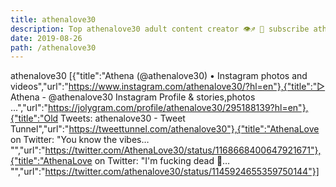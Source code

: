 ```yaml
---
title: athenalove30
description: Top athenalove30 adult content creator 👁♐️ 👑 subscribe athenalove30 to my porn site below IG athenalove30
date: 2019-08-26
path: /athenalove30
---
```


athenalove30
[{"title":"Athena (@athenalove30) • Instagram photos and videos","url":"https://www.instagram.com/athenalove30/?hl=en"},{"title":"▷ Athena - @athenalove30 Instagram Profile & stories,photos ...","url":"https://jolygram.com/profile/athenalove30/295188139?hl=en"},{"title":"Old Tweets: athenalove30 - Tweet Tunnel","url":"https://tweettunnel.com/athenalove30"},{"title":"AthenaLove on Twitter: \"You know the vibes… \"","url":"https://twitter.com/AthenaLove30/status/1168668400647921671"},{"title":"AthenaLove on Twitter: \"I'm fucking dead 🤣… \"","url":"https://twitter.com/athenalove30/status/1145924655359750144"}]

